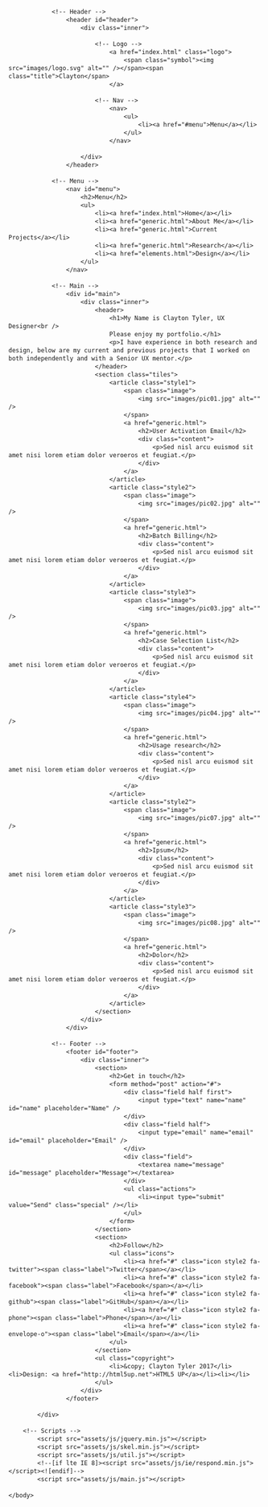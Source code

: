 <!DOCTYPE HTML>
<!--
	Phantom by HTML5 UP
	html5up.net | @ajlkn
	Free for personal and commercial use under the CCA 3.0 license (html5up.net/license)
-->
<html>
	<head>
		<title>Clayton's Portfolio</title>
		<meta charset="utf-8" />
		<meta name="viewport" content="width=device-width, initial-scale=1" />
		<!--[if lte IE 8]><script src="assets/js/ie/html5shiv.js"></script><![endif]-->
		<link rel="stylesheet" href="assets/css/main.css" />
		<!--[if lte IE 9]><link rel="stylesheet" href="assets/css/ie9.css" /><![endif]-->
		<!--[if lte IE 8]><link rel="stylesheet" href="assets/css/ie8.css" /><![endif]-->
	</head>
	<body>
		<!-- Wrapper -->
			<div id="wrapper">

				<!-- Header -->
					<header id="header">
						<div class="inner">

							<!-- Logo -->
								<a href="index.html" class="logo">
									<span class="symbol"><img src="images/logo.svg" alt="" /></span><span class="title">Clayton</span>
								</a>

							<!-- Nav -->
								<nav>
									<ul>
										<li><a href="#menu">Menu</a></li>
									</ul>
								</nav>

						</div>
					</header>

				<!-- Menu -->
					<nav id="menu">
						<h2>Menu</h2>
						<ul>
							<li><a href="index.html">Home</a></li>
							<li><a href="generic.html">About Me</a></li>
							<li><a href="generic.html">Current Projects</a></li>
							<li><a href="generic.html">Research</a></li>
							<li><a href="elements.html">Design</a></li>
						</ul>
					</nav>

				<!-- Main -->
					<div id="main">
						<div class="inner">
							<header>
								<h1>My Name is Clayton Tyler, UX Designer<br />
								Please enjoy my portfolio.</h1>
								<p>I have experience in both research and design, below are my current and previous projects that I worked on both independently and with a Senior UX mentor.</p>
							</header>
							<section class="tiles">
								<article class="style1">
									<span class="image">
										<img src="images/pic01.jpg" alt="" />
									</span>
									<a href="generic.html">
										<h2>User Activation Email</h2>
										<div class="content">
											<p>Sed nisl arcu euismod sit amet nisi lorem etiam dolor veroeros et feugiat.</p>
										</div>
									</a>
								</article>
								<article class="style2">
									<span class="image">
										<img src="images/pic02.jpg" alt="" />
									</span>
									<a href="generic.html">
										<h2>Batch Billing</h2>
										<div class="content">
											<p>Sed nisl arcu euismod sit amet nisi lorem etiam dolor veroeros et feugiat.</p>
										</div>
									</a>
								</article>
								<article class="style3">
									<span class="image">
										<img src="images/pic03.jpg" alt="" />
									</span>
									<a href="generic.html">
										<h2>Case Selection List</h2>
										<div class="content">
											<p>Sed nisl arcu euismod sit amet nisi lorem etiam dolor veroeros et feugiat.</p>
										</div>
									</a>
								</article>
								<article class="style4">
									<span class="image">
										<img src="images/pic04.jpg" alt="" />
									</span>
									<a href="generic.html">
										<h2>Usage research</h2>
										<div class="content">
											<p>Sed nisl arcu euismod sit amet nisi lorem etiam dolor veroeros et feugiat.</p>
										</div>
									</a>
								</article>
								<article class="style2">
									<span class="image">
										<img src="images/pic07.jpg" alt="" />
									</span>
									<a href="generic.html">
										<h2>Ipsum</h2>
										<div class="content">
											<p>Sed nisl arcu euismod sit amet nisi lorem etiam dolor veroeros et feugiat.</p>
										</div>
									</a>
								</article>
								<article class="style3">
									<span class="image">
										<img src="images/pic08.jpg" alt="" />
									</span>
									<a href="generic.html">
										<h2>Dolor</h2>
										<div class="content">
											<p>Sed nisl arcu euismod sit amet nisi lorem etiam dolor veroeros et feugiat.</p>
										</div>
									</a>
								</article>
							</section>
						</div>
					</div>

				<!-- Footer -->
					<footer id="footer">
						<div class="inner">
							<section>
								<h2>Get in touch</h2>
								<form method="post" action="#">
									<div class="field half first">
										<input type="text" name="name" id="name" placeholder="Name" />
									</div>
									<div class="field half">
										<input type="email" name="email" id="email" placeholder="Email" />
									</div>
									<div class="field">
										<textarea name="message" id="message" placeholder="Message"></textarea>
									</div>
									<ul class="actions">
										<li><input type="submit" value="Send" class="special" /></li>
									</ul>
								</form>
							</section>
							<section>
								<h2>Follow</h2>
								<ul class="icons">
									<li><a href="#" class="icon style2 fa-twitter"><span class="label">Twitter</span></a></li>
									<li><a href="#" class="icon style2 fa-facebook"><span class="label">Facebook</span></a></li>
									<li><a href="#" class="icon style2 fa-github"><span class="label">GitHub</span></a></li>
									<li><a href="#" class="icon style2 fa-phone"><span class="label">Phone</span></a></li>
									<li><a href="#" class="icon style2 fa-envelope-o"><span class="label">Email</span></a></li>
								</ul>
							</section>
							<ul class="copyright">
								<li>&copy; Clayton Tyler 2017</li><li>Design: <a href="http://html5up.net">HTML5 UP</a></li><li></li>
							</ul>
						</div>
					</footer>

			</div>

		<!-- Scripts -->
			<script src="assets/js/jquery.min.js"></script>
			<script src="assets/js/skel.min.js"></script>
			<script src="assets/js/util.js"></script>
			<!--[if lte IE 8]><script src="assets/js/ie/respond.min.js"></script><![endif]-->
			<script src="assets/js/main.js"></script>

	</body>
</html>
